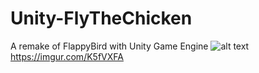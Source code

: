 # Unity-FlyTheChicken
A remake of FlappyBird with Unity Game Engine
![alt text](https://imgur.com/K5fVXFA)
https://imgur.com/K5fVXFA
